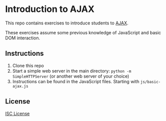 # Introduction to AJAX

This repo contains exercises to introduce students to [AJAX].

These exercises assume some previous knowledge of JavaScript and basic DOM
interaction.

[AJAX]:https://en.wikipedia.org/wiki/Ajax_(programming)

## Instructions

1. Clone this repo
1. Start a simple web server in the main directory: `python -m SimpleHTTPServer` (or another web server of your choice)
1. Instructions can be found in the JavaScript files. Starting with `js/basic-ajax.js`

## License

[ISC License](LICENSE.md)
